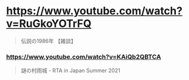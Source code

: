 # https://www.youtube.com/watch?v=RuGkoYOTrFQ 

> 伝説の1986年 【雑談】 

### https://www.youtube.com/watch?v=KAiQb2QBTCA

> 謎の村雨城 - RTA in Japan Summer 2021 
